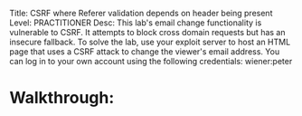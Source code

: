 Title: CSRF where Referer validation depends on header being present
Level: PRACTITIONER
Desc:  This lab's email change functionality is vulnerable to CSRF. It attempts to block cross domain requests but has an insecure fallback.
To solve the lab, use your exploit server to host an HTML page that uses a CSRF attack to change the viewer's email address.
You can log in to your own account using the following credentials: wiener:peter 

# Walkthrough:
